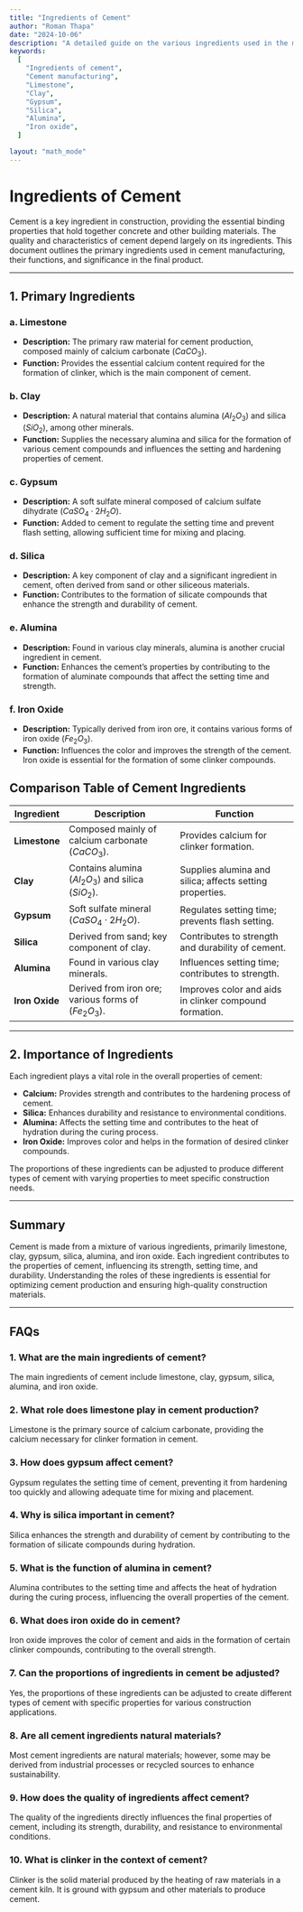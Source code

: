 ```yaml
---
title: "Ingredients of Cement"
author: "Roman Thapa"
date: "2024-10-06"
description: "A detailed guide on the various ingredients used in the manufacture of cement, their functions, and significance."
keywords:
  [
    "Ingredients of cement",
    "Cement manufacturing",
    "Limestone",
    "Clay",
    "Gypsum",
    "Silica",
    "Alumina",
    "Iron oxide",
  ]

layout: "math_mode"
---
```


# Ingredients of Cement

Cement is a key ingredient in construction, providing the essential binding properties that hold together concrete and other building materials. The quality and characteristics of cement depend largely on its ingredients. This document outlines the primary ingredients used in cement manufacturing, their functions, and significance in the final product.

---

## 1. Primary Ingredients

### a. Limestone

- **Description:** The primary raw material for cement production, composed mainly of calcium carbonate ($CaCO_3$).
- **Function:** Provides the essential calcium content required for the formation of clinker, which is the main component of cement.

### b. Clay

- **Description:** A natural material that contains alumina ($Al_2O_3$) and silica ($SiO_2$), among other minerals.
- **Function:** Supplies the necessary alumina and silica for the formation of various cement compounds and influences the setting and hardening properties of cement.

### c. Gypsum

- **Description:** A soft sulfate mineral composed of calcium sulfate dihydrate ($CaSO_4 \cdot 2H_2O$).
- **Function:** Added to cement to regulate the setting time and prevent flash setting, allowing sufficient time for mixing and placing.

### d. Silica

- **Description:** A key component of clay and a significant ingredient in cement, often derived from sand or other siliceous materials.
- **Function:** Contributes to the formation of silicate compounds that enhance the strength and durability of cement.

### e. Alumina

- **Description:** Found in various clay minerals, alumina is another crucial ingredient in cement.
- **Function:** Enhances the cement’s properties by contributing to the formation of aluminate compounds that affect the setting time and strength.

### f. Iron Oxide

- **Description:** Typically derived from iron ore, it contains various forms of iron oxide ($Fe_2O_3$).
- **Function:** Influences the color and improves the strength of the cement. Iron oxide is essential for the formation of some clinker compounds.

## Comparison Table of Cement Ingredients

| **Ingredient** | **Description**                                      | **Function**                                             |
| -------------- | ---------------------------------------------------- | -------------------------------------------------------- |
| **Limestone**  | Composed mainly of calcium carbonate ($CaCO_3$).     | Provides calcium for clinker formation.                  |
| **Clay**       | Contains alumina ($Al_2O_3$) and silica ($SiO_2$).   | Supplies alumina and silica; affects setting properties. |
| **Gypsum**     | Soft sulfate mineral ($CaSO_4 \cdot 2H_2O$).         | Regulates setting time; prevents flash setting.          |
| **Silica**     | Derived from sand; key component of clay.            | Contributes to strength and durability of cement.        |
| **Alumina**    | Found in various clay minerals.                      | Influences setting time; contributes to strength.        |
| **Iron Oxide** | Derived from iron ore; various forms of ($Fe_2O_3$). | Improves color and aids in clinker compound formation.   |

---

## 2. Importance of Ingredients

Each ingredient plays a vital role in the overall properties of cement:

- **Calcium:** Provides strength and contributes to the hardening process of cement.
- **Silica:** Enhances durability and resistance to environmental conditions.
- **Alumina:** Affects the setting time and contributes to the heat of hydration during the curing process.
- **Iron Oxide:** Improves color and helps in the formation of desired clinker compounds.

The proportions of these ingredients can be adjusted to produce different types of cement with varying properties to meet specific construction needs.

---

## Summary

Cement is made from a mixture of various ingredients, primarily limestone, clay, gypsum, silica, alumina, and iron oxide. Each ingredient contributes to the properties of cement, influencing its strength, setting time, and durability. Understanding the roles of these ingredients is essential for optimizing cement production and ensuring high-quality construction materials.

---

## FAQs

### 1. What are the main ingredients of cement?

The main ingredients of cement include limestone, clay, gypsum, silica, alumina, and iron oxide.

### 2. What role does limestone play in cement production?

Limestone is the primary source of calcium carbonate, providing the calcium necessary for clinker formation in cement.

### 3. How does gypsum affect cement?

Gypsum regulates the setting time of cement, preventing it from hardening too quickly and allowing adequate time for mixing and placement.

### 4. Why is silica important in cement?

Silica enhances the strength and durability of cement by contributing to the formation of silicate compounds during hydration.

### 5. What is the function of alumina in cement?

Alumina contributes to the setting time and affects the heat of hydration during the curing process, influencing the overall properties of the cement.

### 6. What does iron oxide do in cement?

Iron oxide improves the color of cement and aids in the formation of certain clinker compounds, contributing to the overall strength.

### 7. Can the proportions of ingredients in cement be adjusted?

Yes, the proportions of these ingredients can be adjusted to create different types of cement with specific properties for various construction applications.

### 8. Are all cement ingredients natural materials?

Most cement ingredients are natural materials; however, some may be derived from industrial processes or recycled sources to enhance sustainability.

### 9. How does the quality of ingredients affect cement?

The quality of the ingredients directly influences the final properties of cement, including its strength, durability, and resistance to environmental conditions.

### 10. What is clinker in the context of cement?

Clinker is the solid material produced by the heating of raw materials in a cement kiln. It is ground with gypsum and other materials to produce cement.
